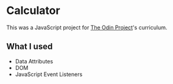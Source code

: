 # Calculator

This was a JavaScript project for [The Odin Project]("https://www.theodinproject.com/")'s curriculum.

## What I used

* Data Attributes
* DOM
* JavaScript Event Listeners
